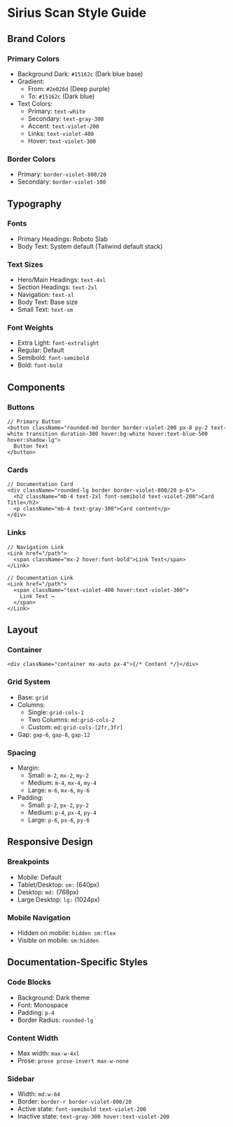 # Sirius Scan Style Guide

## Brand Colors

### Primary Colors

- Background Dark: `#15162c` (Dark blue base)
- Gradient:
  - From: `#2e026d` (Deep purple)
  - To: `#15162c` (Dark blue)
- Text Colors:
  - Primary: `text-white`
  - Secondary: `text-gray-300`
  - Accent: `text-violet-200`
  - Links: `text-violet-400`
  - Hover: `text-violet-300`

### Border Colors

- Primary: `border-violet-800/20`
- Secondary: `border-violet-100`

## Typography

### Fonts

- Primary Headings: Roboto Slab
- Body Text: System default (Tailwind default stack)

### Text Sizes

- Hero/Main Headings: `text-4xl`
- Section Headings: `text-2xl`
- Navigation: `text-xl`
- Body Text: Base size
- Small Text: `text-sm`

### Font Weights

- Extra Light: `font-extralight`
- Regular: Default
- Semibold: `font-semibold`
- Bold: `font-bold`

## Components

### Buttons

```tsx
// Primary Button
<button className="rounded-md border border-violet-200 px-8 py-2 text-white transition duration-300 hover:bg-white hover:text-blue-500 hover:shadow-lg">
  Button Text
</button>
```

### Cards

```tsx
// Documentation Card
<div className="rounded-lg border border-violet-800/20 p-6">
  <h2 className="mb-4 text-2xl font-semibold text-violet-200">Card Title</h2>
  <p className="mb-4 text-gray-300">Card content</p>
</div>
```

### Links

```tsx
// Navigation Link
<Link href="/path">
  <span className="mx-2 hover:font-bold">Link Text</span>
</Link>

// Documentation Link
<Link href="/path">
  <span className="text-violet-400 hover:text-violet-300">
    Link Text →
  </span>
</Link>
```

## Layout

### Container

```tsx
<div className="container mx-auto px-4">{/* Content */}</div>
```

### Grid System

- Base: `grid`
- Columns:
  - Single: `grid-cols-1`
  - Two Columns: `md:grid-cols-2`
  - Custom: `md:grid-cols-[2fr,3fr]`
- Gap: `gap-6`, `gap-8`, `gap-12`

### Spacing

- Margin:
  - Small: `m-2`, `mx-2`, `my-2`
  - Medium: `m-4`, `mx-4`, `my-4`
  - Large: `m-6`, `mx-6`, `my-6`
- Padding:
  - Small: `p-2`, `px-2`, `py-2`
  - Medium: `p-4`, `px-4`, `py-4`
  - Large: `p-6`, `px-6`, `py-6`

## Responsive Design

### Breakpoints

- Mobile: Default
- Tablet/Desktop: `sm:` (640px)
- Desktop: `md:` (768px)
- Large Desktop: `lg:` (1024px)

### Mobile Navigation

- Hidden on mobile: `hidden sm:flex`
- Visible on mobile: `sm:hidden`

## Documentation-Specific Styles

### Code Blocks

- Background: Dark theme
- Font: Monospace
- Padding: `p-4`
- Border Radius: `rounded-lg`

### Content Width

- Max width: `max-w-4xl`
- Prose: `prose prose-invert max-w-none`

### Sidebar

- Width: `md:w-64`
- Border: `border-r border-violet-800/20`
- Active state: `font-semibold text-violet-200`
- Inactive state: `text-gray-300 hover:text-violet-200`
